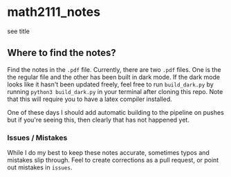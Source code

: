 # math2111_notes
see title

## Where to find the notes?

Find the notes in the `.pdf` file. Currently, there are two `.pdf` files. One is the the regular file and the other has been built in dark mode.
If the dark mode looks like it hasn't been updated freely, feel free to run `build_dark.py` by running `python3 build_dark.py` in your terminal after cloning this repo. Note that this will require you to have a latex compiler installed.

One of these days I should add automatic building to the pipeline on pushes but if you're seeing this, then clearly that has not happened yet.


### Issues / Mistakes

While I do my best to keep these notes accurate, sometimes typos and mistakes slip through. Feel to create corrections as a pull request, or point out mistakes in `issues`.



